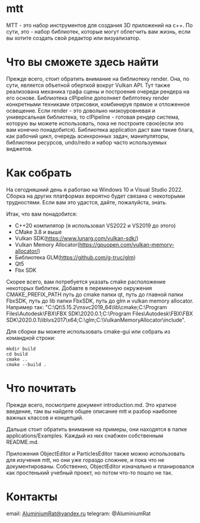 # mtt
MTT - это набор инструментов для создания 3D приложений на c++. По сути, это - набор библиотек, которые могут облегчить вам жизнь, если вы хотите создать свой редактор или визуализатор.

# Что вы сможете здесь найти
Прежде всего, стоит обратить внимание на библиотеку render. Она, по сути, является объетной оберткой вокруг Vulkan API. Тут также реализована механика графа сцены и построения очереди рендера на его основе.
Библиотека clPipeline дополняет библтотеку render конкретными техниками отрисовки, комбинируя прямое и отложенное освещение. Если render - это довольно низкоуровневая и универсальная библиотека, то clPipeline - готовая рендер система, которую вы можете использовать, пока не построите свою(если это вам конечно понадобится).
Библиотека application даст вам такие блага, как рабочий цикл, очередь асинхронных задач, манипуляторы, библиотеки ресурсов, undo/redo и набор часто используемых виджетов.

# Как собрать
На сегодняшний день я работаю на Windows 10 и Visual Studio 2022. Сборка на других платформах вероятно будет связана с некоторыми трудностями. Если вам это удастся, дайте, пожалуйста, знать.

Итак, что вам понадобится:
* C++20 компилятор (я использовал VS2022 и VS2019 до этого)
* CMake 3.8 и выше
* Vulkan SDK(https://www.lunarg.com/vulkan-sdk/)
* Vulkan Memory Allocator(https://gpuopen.com/vulkan-memory-allocator/)
* Библиотека GLM(https://github.com/g-truc/glm)
* Qt5
* Fbx SDK

Скорее всего, вам потребуется указать cmake расположение некоторых библитек. Добавте в переменную окружения CMAKE_PREFIX_PATH путь до cmake папки qt, путь до главной папки FbxSDK, путь до lib папки FbxSDK, путь до glm и vulkan memory allocator. Например так: "C:\Qt\5.15.2\msvc2019_64\lib\cmake;C:\Program Files\Autodesk\FBX\FBX SDK\2020.0.1;C:\Program Files\Autodesk\FBX\FBX SDK\2020.0.1\lib\vs2017\x64;C:\glm;C:\VulkanMemoryAllocator\include".

Для сборки вы можете использовать cmake-gui или собрать из командной строки:

    mkdir build
    cd build
    cmake ..
    cmake --build .

# Что почитать
Прежде всего, посмотрите документ introduction.md. Это краткое введение, там вы найдете общее описание mtt и разбор наиболее важных классов и концепций.

Дальше стоит обратить внимание на примеры, они находятся в папке applications/Examples. Каждый из них снабжен собственным README.md.

Приложения ObjectEditor и ParticlesEditor также можно использовать для изучения mtt, но они уже гораздо сложнее, и пока что не документированы. Собственно, ObjectEditor изначально и планировался как простенький учебный проект, но потом что-то пошло не так.

# Контакты
email: AluminiumRat@yandex.ru
telegram: @AluminiumRat

